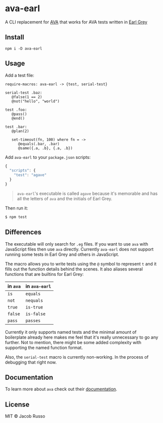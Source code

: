 # ava-earl

A CLI replacement for [AVA](https://github.com/sindresorhus/ava) that works for AVA tests written in [Earl Grey](https://breuleux.github.io/earl-grey)

## Install
```
npm i -D ava-earl
```

## Usage
Add a test file:
```earl-grey
require-macros: ava-earl -> {test, serial-test}

serial-test .baz:
   @false(1 == 2)
   @not("hello", "world")

test .foo:
   @pass()
   @end()

test .bar:
   @plan(2)

   set-timeout(fn, 100) where fn = ->
      @equals(.bar, .bar)
      @same({.a, .b}, {.a, .b})
```
Add `ava-earl` to your `package.json` scripts:
```js
{
  "scripts": {
    "test": "agave"
  }
}
```
> `ava-earl`'s executable is called `agave` because it's memorable and has all the letters of `ava` and the initials of Earl Grey.

Then run it:
```sh
$ npm test
```
## Differences
The executable will only search for `.eg` files.  If you want to use `ava` with JavaScript files then use `ava` directly.  Currently `ava-earl` does not support running some tests in Earl Grey and others in JavaScript.

The macro allows you to write tests using the `@` symbol to represent `t` and it fills out the function details behind the scenes.  It also aliases several functions that are builtins for Earl Grey:

in `ava`  | in `ava-earl`
----------|-----------
`is`      | `equals`
`not`     | `nequals`
`true`    | `is-true`
`false`   | `is-false`
`pass`    | `passes`

Currently it only supports named tests and the minimal amount of boilerplate already here makes me feel that it's really unnecessary to go any further.  Not to mention, there might be some added complexity with supporting the named function format.

Also, the `serial-test` macro is currently non-working.  In the process of debugging that right now.

## Documentation
To learn more about `ava` check out their [documentation](https://github.com/sindresorhus/ava#documentation).

## License

MIT © Jacob Russo
